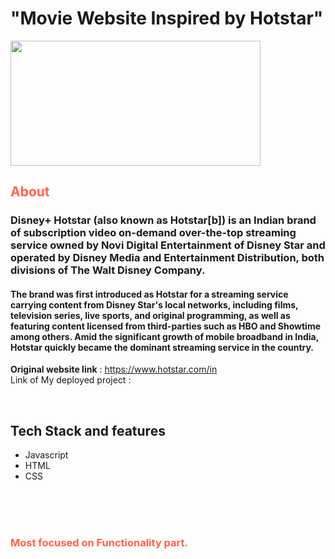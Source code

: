 <h1> "Movie Website Inspired by Hotstar"  </h1>
<img src="https://secure-media.hotstarext.com/web-assets/prod/images/brand-logos/disney-hotstar-logo-dark.svg" width="400" height="200">

<h2 style="color:Tomato;">About</h2>

<h3 >Disney+ Hotstar (also known as Hotstar[b]) is an Indian brand of subscription video on-demand over-the-top streaming service owned by Novi Digital Entertainment of Disney Star and operated by Disney Media and Entertainment Distribution, both divisions of The Walt Disney Company.</h3>
<h4 >The brand was first introduced as Hotstar for a streaming service carrying content from Disney Star's local networks, including films, television series, live sports, and original programming, as well as featuring content licensed from third-parties such as HBO and Showtime among others. Amid the significant growth of mobile broadband in India, Hotstar quickly became the dominant streaming service in the country.</h4>



**Original website link** :  https://www.hotstar.com/in
 <br/>
 Link of My deployed project :  
 
 <br/>
 
 
## Tech Stack and features
- Javascript
- HTML
- CSS



<br/><br/><br/>

<h3 style="color:Tomato;">
    Most focused on Functionality part.
</h3>
<br/> <br/>
